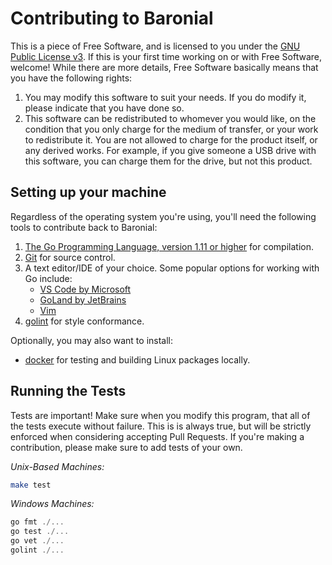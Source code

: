 # Contributing to Baronial

This is a piece of Free Software, and is licensed to you under the [GNU Public License v3](./LICENSE). If this is your
first time working on or with Free Software, welcome! While there are more details, Free Software basically means that
you have the following rights:
1. You may modify this software to suit your needs. If you do modify it, please indicate that you have done so.
1. This software can be redistributed to whomever you would like, on the condition that you only charge for the medium
of transfer, or your work to redistribute it. You are not allowed to charge for the product itself, or any derived 
works. For example, if you give someone a USB drive with this software, you can charge them for the drive, but not this
product.

## Setting up your machine

Regardless of the operating system you're using, you'll need the following tools to contribute back to Baronial:
1. [The Go Programming Language, version 1.11 or higher](https://golang.org/dl) for compilation.
1. [Git](https://git-scm.org) for source control.
1. A text editor/IDE of your choice. Some popular options for working with Go include:
	- [VS Code by Microsoft](https://code.visualstudio.com)
	- [GoLand by JetBrains](https://www.jetbrains.com/go/)
	- [Vim](https://www.vim.org)
1. [golint](https://github.com/golang/lint) for style conformance.

Optionally, you may also want to install:
- [docker](https://www.docker.com/get-started) for testing and building Linux packages locally.

## Running the Tests

Tests are important! Make sure when you modify this program, that all of the tests execute without failure. This is
is always true, but will be strictly enforced when considering accepting Pull Requests. If you're making a contribution,
please make sure to add tests of your own.

_Unix-Based Machines:_

``` bash
make test
``` 

_Windows Machines:_
``` PowerShell
go fmt ./...
go test ./...
go vet ./...
golint ./...
```

